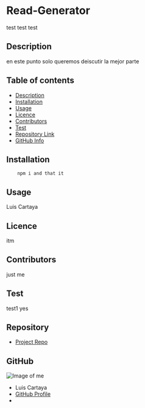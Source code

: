 
# **Read-Generator**

test test test

## Description 

en este punto solo queremos deiscutir la mejor parte

## Table of contents

- [Description](#Description)
- [Installation](#Installation)
- [Usage](#Usage)
- [Licence](#Licence)
- [Contributors](#Contributors)
- [Test](#Test)
- [Repository Link](#Repository)
- [GitHub Info](#GitHub) 


## Installation

        npm i and that it 

## Usage

Luis Cartaya

## Licence

itm

## Contributors

just me

## Test

test1 yes


## Repository

- [Project Repo](https://github.com/cartaya1/Read-Generator)

## GitHub

![Image of me](https://avatars.githubusercontent.com/u/85638758?v=4)
- Luis Cartaya
- [GitHub Profile](https://github.com/cartaya1)
- <null>

